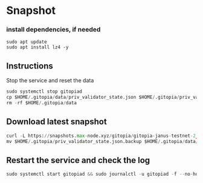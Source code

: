# Snapshot

### install dependencies, if needed
```pyton
sudo apt update
sudo apt install lz4 -y
```
## Instructions
Stop the service and reset the data
```python
sudo systemctl stop gitopiad
cp $HOME/.gitopia/data/priv_validator_state.json $HOME/.gitopia/priv_validator_state.json.backup
rm -rf $HOME/.gitopia/data
```
## Download latest snapshot
```python
curl -L https://snapshots.max-node.xyz/gitopia/gitopia-janus-testnet-2_latest.tar.lz4  | tar -Ilz4 -xf - -C $HOME/.gitopia
mv $HOME/.gitopia/priv_validator_state.json.backup $HOME/.gitopia/data/priv_validator_state.json
```
## Restart the service and check the log
```python
sudo systemctl start gitopiad && sudo journalctl -u gitopiad -f --no-hostname -o cat
```
